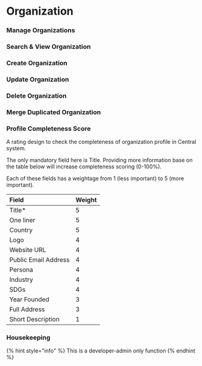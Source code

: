 # Organization

### Manage Organizations

### Search & View Organization

### Create Organization

### Update Organization

### Delete Organization

### Merge Duplicated Organization

### Profile Completeness Score

A rating design to check the completeness of organization profile in Central system.

The only mandatory field here is Title. Providing more information base on the table below will increase completeness scoring \(0-100%\).

Each of these fields has a weightage from 1 \(less important\) to 5 \(more important\).

| Field | Weight |
| :--- | :--- |
| Title\* | 5 |
| One liner | 5 |
| Country | 5 |
| Logo | 4 |
| Website URL | 4 |
| Public Email Address | 4 |
| Persona | 4 |
| Industry | 4 |
| SDGs | 4 |
| Year Founded | 3 |
| Full Address | 3 |
| Short Description | 1 |

### Housekeeping

{% hint style="info" %}
This is a developer-admin only function
{% endhint %}

